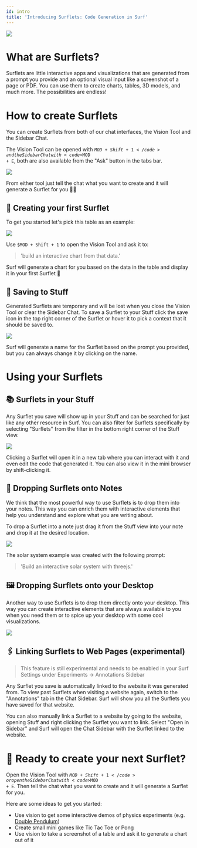 ```yaml
---
id: intro
title: 'Introducing Surflets: Code Generation in Surf'
---
```


<img src="codegen.png" />

<p></p>

# What are Surflets?

Surflets are little interactive apps and visualizations that are generated from a prompt you provide and an optional visual input like a screenshot of a page or PDF. You can use them to create charts, tables, 3D models, and much more. The possibilities are endless!

<p></p>

<p></p>

# How to create Surflets

You can create Surflets from both of our chat interfaces, the Vision Tool and the Sidebar Chat.

The Vision Tool can be opened with <code>$MOD + Shift + 1</code> and the Sidebar Chat with <code>$MOD + E</code>, both are also available from the "Ask" button in the tabs bar.

<p></p>
<img src="usevision.png" />
<p></p>

From either tool just tell the chat what you want to create and it will generate a Surflet for you 🏄‍♂️

<p></p>

## 👶 Creating your first Surflet

To get you started let's pick this table as an example:

<p></p>

<img src="table.png" />

<p></p>

Use <code>$MOD + Shift + 1</code> to open the Vision Tool and ask it to:

> 'build an interactive chart from that data.'

Surf will generate a chart for you based on the data in the table and display it in your first Surflet 🎉

<p></p>

## 💾 Saving to Stuff

Generated Surflets are temporary and will be lost when you close the Vision Tool or clear the Sidebar Chat. To save a Surflet to your Stuff click the save icon in the top right corner of the Surflet or hover it to pick a context that it should be saved to.

<img src="save.png" />

Surf will generate a name for the Surflet based on the prompt you provided, but you can always change it by clicking on the name.

<p></p>

<p></p>

# Using your Surflets

## 📚 Surflets in your Stuff

Any Surflet you save will show up in your Stuff and can be searched for just like any other resource in Surf. You can also filter for Surflets specifically by selecting "Surflets" from the filter in the bottom right corner of the Stuff view.

<img src="filter.gif" />

Clicking a Surflet will open it in a new tab where you can interact with it and even edit the code that generated it. You can also view it in the mini browser by shift-clicking it.

<p></p>

## 📝 Dropping Surflets onto Notes

We think that the most powerful way to use Surflets is to drop them into your notes. This way you can enrich them with interactive elements that help you understand and explore what you are writing about.

To drop a Surflet into a note just drag it from the Stuff view into your note and drop it at the desired location.

<img src="dropontonotes.gif" />

The solar system example was created with the following prompt:

> 'Build an interactive solar system with threejs.'

<p></p>

## 🖼️ Dropping Surflets onto your Desktop

Another way to use Surflets is to drop them directly onto your desktop. This way you can create interactive elements that are always available to you when you need them or to spice up your desktop with some cool visualizations.

<img src="desktop.png" />

<p></p>

## 🖇️ Linking Surflets to Web Pages (experimental)

> This feature is still experimental and needs to be enabled in your Surf Settings under Experiments -> Annotations Sidebar

Any Surflet you save is automatically linked to the website it was generated from. To view past Surflets when visiting a website again, switch to the "Annotations" tab in the Chat Sidebar. Surf will show you all the Surflets you have saved for that website.

You can also manually link a Surflet to a website by going to the website, opening Stuff and right clicking the Surflet you want to link. Select "Open in Sidebar" and Surf will open the Chat Sidebar with the Surflet linked to the website.

<p></p>

<p></p>

# 🚀 Ready to create your next Surflet?

Open the Vision Tool with <code>$MOD + Shift + 1</code> or open the Sidebar Chat with <code>$MOD + E</code>. Then tell the chat what you want to create and it will generate a Surflet for you.

<p></p>

Here are some ideas to get you started:

- Use vision to get some interactive demos of physics experiments (e.g. [Double Pendulum](https://en.wikipedia.org/wiki/Double_pendulum))
- Create small mini games like Tic Tac Toe or Pong
- Use vision to take a screenshot of a table and ask it to generate a chart out of it

<p></p>
